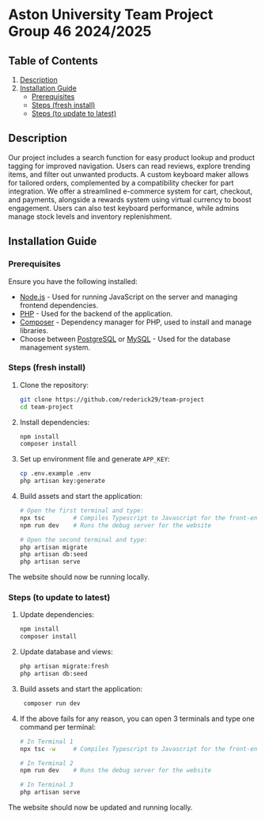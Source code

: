 # Aston University Team Project Group 46 2024/2025

## Table of Contents

1. [Description](#description)
2. [Installation Guide](#installation-guide)
    - [Prerequisites](#prerequisites)
    - [Steps (fresh install)](#steps-fresh-install)
    - [Steps (to update to latest)](#steps-to-update-to-latest)

## Description

Our project includes a search function for easy product lookup and product tagging for improved navigation. Users can read reviews, explore trending items, and filter out unwanted products. A custom keyboard maker allows for tailored orders, complemented by a compatibility checker for part integration. We offer a streamlined e-commerce system for cart, checkout, and payments, alongside a rewards system using virtual currency to boost engagement. Users can also test keyboard performance, while admins manage stock levels and inventory replenishment.

## Installation Guide

### Prerequisites

Ensure you have the following installed:

- [Node.js](https://nodejs.org/) - Used for running JavaScript on the server and managing frontend dependencies.
- [PHP](https://www.php.net/) - Used for the backend of the application.
- [Composer](https://getcomposer.org/) - Dependency manager for PHP, used to install and manage libraries.
- Choose between [PostgreSQL](https://www.postgresql.org/) or [MySQL](https://www.mysql.com/) - Used for the database management system.

### Steps (fresh install)

1. Clone the repository:

    ```bash
    git clone https://github.com/rederick29/team-project
    cd team-project
    ```

2. Install dependencies:

    ```bash
    npm install
    composer install
    ```

3. Set up environment file and generate `APP_KEY`:

    ```bash
    cp .env.example .env
    php artisan key:generate
    ```

4. Build assets and start the application:

    ```bash
    # Open the first terminal and type:
    npx tsc        # Compiles Typescript to Javascript for the front-end to work
    npm run dev    # Runs the debug server for the website

    # Open the second terminal and type:
    php artisan migrate
    php artisan db:seed
    php artisan serve
    ```

The website should now be running locally.

### Steps (to update to latest)

1. Update dependencies:

    ```bash
    npm install
    composer install
    ```

2. Update database and views:

   ```bash
   php artisan migrate:fresh
   php artisan db:seed
   ```

3. Build assets and start the application:

   ```bash
    composer run dev
    ```

4. If the above fails for any reason, you can open 3 terminals and type one command per terminal:

    ```bash
    # In Terminal 1
    npx tsc -w     # Compiles Typescript to Javascript for the front-end to work
   
    # In Terminal 2
    npm run dev    # Runs the debug server for the website
   
    # In Terminal 3
    php artisan serve
    ```

The website should now be updated and running locally.
